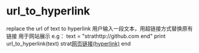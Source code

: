# url_to_hyperlink
replace the url of text to hyperlink
用户输入一段文本，用超链接方式替换原有链接
用于网站展示
e.g：
  text = "strathttp://github.com end"
  print url_to_hyperlink(text)
  strat<a href="http://github.com">网页链接(hyperlink)</a> end
